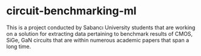 # circuit-benchmarking-ml

This is a project conducted by Sabancı University students that are working on a solution for extracting data pertaining to benchmark results of CMOS, SiGe, GaN circuits that are within numerous academic papers that span a long time.
